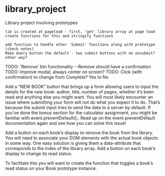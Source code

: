 # library_project
Library project involving prototypes
~~~
lib is created at pageload - first, 'get' library array at page load
create functions for this and stringify functions

add function to handle other 'Submit' functions along with prototype (check notes)
Make Query button the default - two submit buttons with no onsubmit? other way?
~~~
TODO: 'Remove' btn functionality
    --Remove should have a confirmation
TODO: Improve modal; always center on screen?
TODO: Click (with confirmation) to change from Complete? Yes to No


Add a “NEW BOOK” button that brings up a form allowing users to input the details for the new book: author, title, number of pages, whether it’s been read and anything else you might want. You will most likely encounter an issue where submitting your form will not do what you expect it to do. That’s because the submit input tries to send the data to a server by default. If you’ve done the bonus section for the calculator assignment, you might be familiar with event.preventDefault();. Read up on the event.preventDefault documentation again and see how you can solve this issue!

Add a button on each book’s display to remove the book from the library.
You will need to associate your DOM elements with the actual book objects in some way. One easy solution is giving them a data-attribute that corresponds to the index of the library array.
Add a button on each book’s display to change its read status.

To facilitate this you will want to create the function that toggles a book’s read status on your Book prototype instance.

